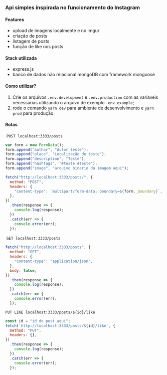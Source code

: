 ### Api simples inspirada no funcionamento do Instagram

#### Features

- upload de imagens localmente e no imgur
- criação de posts
- listagem de posts
- função de like nos posts

#### Stack utilizada

- express.js
- banco de dados não relacional mongoDB com framework mongoose

#### Como utilizar?

1.  Crie os arquivos `.env.development` e `.env.production` com as variaveis necessárias utilizando o arquivo de exemplo `.env.example`;
2.  rode o comando `yarn dev` para ambiente de desenvolvimento e `yarn prod` para produção.

#### Rotas

​ `POST localhost:3333/posts `

```javascript
var form = new FormData();
form.append("author", "Autor teste");
form.append("place", "Localização de teste");
form.append("description", "Teste");
form.append("hashtags", "#teste #teste");
form.append("image", "arquivo binario da imagem aqui");

fetch("http://localhost:3333/posts/", {
  method: "POST",
  headers: {
    "content-type": `multipart/form-data; boundary=${form._boundary}`,
  },
})
  .then(response => {
    console.log(response);
  })
  .catch(err => {
    console.error(err);
  });
```

​ `GET localhost:3333/posts `

```javascript
fetch("http://localhost:3333/posts", {
  method: "GET",
  headers: {
    "content-type": "application/json",
  },
  body: false,
})
  .then(response => {
    console.log(response);
  })
  .catch(err => {
    console.error(err);
  });
```

`PUT LIKE localhost:3333/posts/${id}/like`

```javascript
const id = "id do post aqui";
fetch(`http://localhost:3333/posts/${id}/like`, {
  method: "PUT",
  headers: {},
})
  .then(response => {
    console.log(response);
  })
  .catch(err => {
    console.error(err);
  });
```
